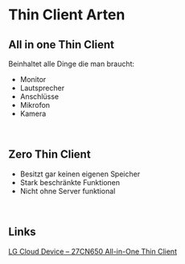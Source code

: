 # Thin Client Arten

## All in one Thin Client
Beinhaltet alle Dinge die man braucht:
- Monitor
- Lautsprecher
- Anschlüsse
- Mikrofon
- Kamera

<br>

## Zero Thin Client
- Besitzt gar keinen eigenen Speicher
- Stark beschränkte Funktionen
- Nicht ohne Server funktional

<br>

## Links
[LG Cloud Device – 27CN650 All-in-One Thin Client](https://www.youtube.com/watch?v=bxZnTvNI0hw)